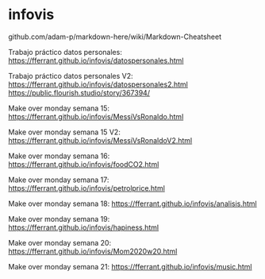 # infovis

github.com/adam-p/markdown-here/wiki/Markdown-Cheatsheet

Trabajo práctico datos personales:
https://fferrant.github.io/infovis/datospersonales.html

Trabajo práctico datos personales V2:
https://fferrant.github.io/infovis/datospersonales2.html
https://public.flourish.studio/story/367394/

Make over monday semana 15:
https://fferrant.github.io/infovis/MessiVsRonaldo.html

Make over monday semana 15 V2:
https://fferrant.github.io/infovis/MessiVsRonaldoV2.html

Make over monday semana 16:
https://fferrant.github.io/infovis/foodCO2.html

Make over monday semana 17:
https://fferrant.github.io/infovis/petrolprice.html

Make over monday semana 18:
https://fferrant.github.io/infovis/analisis.html

Make over monday semana 19:
https://fferrant.github.io/infovis/hapiness.html

Make over monday semana 20:
https://fferrant.github.io/infovis/Mom2020w20.html

Make over monday semana 21:
https://fferrant.github.io/infovis/music.html

